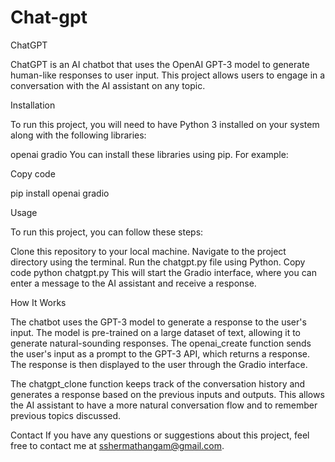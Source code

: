 # Chat-gpt
ChatGPT


ChatGPT is an AI chatbot that uses the OpenAI GPT-3 model to generate human-like responses to user input. This project allows users to engage in a conversation with the AI assistant on any topic.


Installation


To run this project, you will need to have Python 3 installed on your system along with the following libraries:

openai
gradio
You can install these libraries using pip. For example:

Copy code


pip install openai gradio


Usage


To run this project, you can follow these steps:

Clone this repository to your local machine.
Navigate to the project directory using the terminal.
Run the chatgpt.py file using Python.
Copy code
python chatgpt.py
This will start the Gradio interface, where you can enter a message to the AI assistant and receive a response.

How It Works


The chatbot uses the GPT-3 model to generate a response to the user's input. The model is pre-trained on a large dataset of text, allowing it to generate natural-sounding responses. The openai_create function sends the user's input as a prompt to the GPT-3 API, which returns a response. The response is then displayed to the user through the Gradio interface.

The chatgpt_clone function keeps track of the conversation history and generates a response based on the previous inputs and outputs. This allows the AI assistant to have a more natural conversation flow and to remember previous topics discussed.


Contact
If you have any questions or suggestions about this project, feel free to contact me at sshermathangam@gmail.com.
